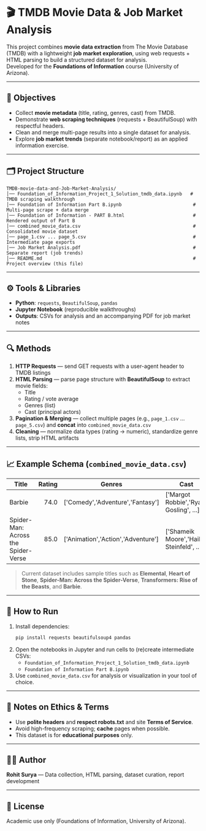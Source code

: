 # 🎬 TMDB Movie Data & Job Market Analysis

This project combines **movie data extraction** from The Movie Database (TMDB) with a lightweight **job market exploration**, using web requests + HTML parsing to build a structured dataset for analysis.  
Developed for the **Foundations of Information** course (University of Arizona).

---

## 🎯 Objectives
- Collect **movie metadata** (title, rating, genres, cast) from TMDB.
- Demonstrate **web scraping techniques** (requests + BeautifulSoup) with respectful headers.
- Clean and merge multi-page results into a single dataset for analysis.
- Explore **job market trends** (separate notebook/report) as an applied information exercise.

---

## 🗂️ Project Structure
```
TMDB-movie-data-and-Job-Market-Analysis/
│── Foundation_of_Information_Project_1_Solution_tmdb_data.ipynb   # TMDB scraping walkthrough
│── Foundation of Information Part B.ipynb                          # Multi-page scrape + data merge
│── Foundation of Information - PART B.html                         # Rendered output of Part B
│── combined_movie_data.csv                                         # Consolidated movie dataset
│── page_1.csv ... page_5.csv                                       # Intermediate page exports
│── Job Market Analysis.pdf                                         # Separate report (job trends)
│── README.md                                                       # Project overview (this file)
```

---

## ⚙️ Tools & Libraries
- **Python**: `requests`, `BeautifulSoup`, `pandas`
- **Jupyter Notebook** (reproducible walkthroughs)
- **Outputs**: CSVs for analysis and an accompanying PDF for job market notes

---

## 🔍 Methods
1. **HTTP Requests** — send GET requests with a user-agent header to TMDB listings
2. **HTML Parsing** — parse page structure with **BeautifulSoup** to extract movie fields:
   - Title
   - Rating / vote average
   - Genres (list)
   - Cast (principal actors)
3. **Pagination & Merging** — collect multiple pages (e.g., `page_1.csv` … `page_5.csv`) and **concat** into `combined_movie_data.csv`
4. **Cleaning** — normalize data types (rating → numeric), standardize genre lists, strip HTML artifacts

---

## 📈 Example Schema (`combined_movie_data.csv`)
| Title | Rating | Genres | Cast |
|------|--------:|--------|------|
| Barbie | 74.0 | ['Comedy','Adventure','Fantasy'] | ['Margot Robbie','Ryan Gosling', ...] |
| Spider-Man: Across the Spider-Verse | 85.0 | ['Animation','Action','Adventure'] | ['Shameik Moore','Hailee Steinfeld', ...] |

> Current dataset includes sample titles such as **Elemental**, **Heart of Stone**, **Spider-Man: Across the Spider-Verse**, **Transformers: Rise of the Beasts**, and **Barbie**.

---

## 🚀 How to Run
1. Install dependencies:
   ```bash
   pip install requests beautifulsoup4 pandas
   ```
2. Open the notebooks in Jupyter and run cells to (re)create intermediate CSVs:
   - `Foundation_of_Information_Project_1_Solution_tmdb_data.ipynb`
   - `Foundation of Information Part B.ipynb`
3. Use `combined_movie_data.csv` for analysis or visualization in your tool of choice.

---

## 🧭 Notes on Ethics & Terms
- Use **polite headers** and **respect robots.txt** and site **Terms of Service**.
- Avoid high-frequency scraping; **cache** pages when possible.
- This dataset is for **educational purposes** only.

---

## 👩‍💻 Author
**Rohit Surya** — Data collection, HTML parsing, dataset curation, report development

---

## 📌 License
Academic use only (Foundations of Information, University of Arizona).
